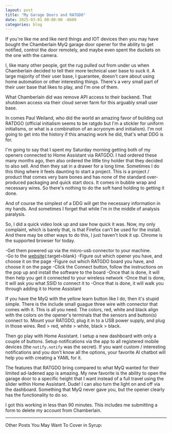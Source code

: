 ```yaml
---
layout: post
title: "My Garage Doors and RATGDO"
date: 2025-03-01 00:00:00 -0600
categories: blog
---
```


If you're like me and like nerd things and IOT devices then you may have bought the Chamberlain MyQ garage door opener for the ability to get notified, control the door remotely, and maybe even spent the duckets on the one with the camera.

I, like many other people, got the rug pulled out from under us when Chamberlain decided to tell their more technical user base to suck it.  A large majority of their user base, I guarantee, doesn't care about using home automation or other interesting things.  There's a very small part of their user base that likes to play, and I'm one of them. 

What Chamberlain did was remove API access to their backend.  That shutdown access via their cloud server farm for this arguably small user base.  

In comes Paul Weiland, who did the world an amazing favor of building out RATDGO (official initialism seems to be ratgdo but I'm a stickler for uniform initialisms, or what is a combination of an acryonym and initialism).  I'm not going to get into the history if this amazing work he did, that's what DDG is for.  

I'm going to say that I spent my Saturday morning getting both of my openers connected to Home Assistant via RATGDO.  I had ordered these many months ago, then also ordered the little tiny holder that they decided to also sell.  And then they sat in a drawer for a long time.  Sometimes I do this thing where it feels daunting to start a project.  This is a project / product that comes very bare bones and has none of the standard over-produced packaging and quick start docs.  It comes in bubble wrap and necessary wires.   So there's nothing to do the soft hand holding to getting it done.  

And of course the simplest of a DDG will get the necessary information in my hands.  And sometimes I forget that while I'm in the middle of analysis paralysis.  

So, I did a quick video look up and saw how quick it was.  Now, my only complaint, which is barely that, is that Firefox can't be used for the install.  And there may be other ways to do this, I just haven't look it up.  Chrome is the supported browser for today.

-Get them powered up via the micro-usb connector to your machine.  
-Go to the [website](https://ratgdo.github.io/esphome-ratgdo/){:target=blank}
-Figure out which opener you have, and choose it on the page
-Figure out which RATGDO board you have, and choose it on the page
-Click the Connect button, follow the instructions on the pop up and install the software to the board
-Once that is done, it will then help you get it connected to your wireless network
-Once that is done, it will ask you what SSID to connect it to
-Once that is done, it will walk you through adding it to Home Assistant

If you have the MyQ with the yellow learn button like I do, then it's stupid simple.  There is the include small guague three wire with connector that comes with it.  This is all you need.  The colors, red, white and black align with the colors on the opener's terminals that the sensors and button(s) connect to.  Mount your RATGDO, plug it in to a USB power supply, and plug in those wires. Red > red, white > white, black > black.

Then go play with Home Assistant.  I setup a new dashboard with only a couple of buttons.  Setup notifications via the app to all registered mobile devices (the `notify.notify` was the secret).  If you want custom / interesting notifications and you don't know all the options, your favorite AI chatbot will help you with creating a YAML for it.

The features that RATGDO bring compared to what MyQ wanted for their limited ad-ladened app is amazing.  My new favorite is the ability to open the garage door to a specific height that I want instead of a full travel using the slider within Home Assistant.  Dude!  I can also turn the light on and off via the dashboard.  Something that MyQ never gave you, but the opener clearly has the functionality to do so.  

I got this working in less than 90 minutes.  This includes me submitting a form to delete my account from Chamberlain.

---

Other Posts You May Want To Cover in Syrup:
